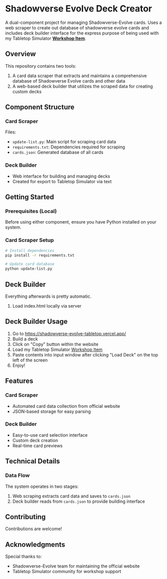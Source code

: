 # Shadowverse Evolve Deck Creator

A dual-component project for managing Shadowverse-Evolve cards. Uses a web scraper to create out database of shadowverse evolve cards and includes deck builder interface for the express purpose of being used with my Tabletop Simulator **[Workshop Item](https://steamcommunity.com/sharedfiles/filedetails/?id=3485057965)**.

## Overview

This repository contains two tools:

1. A card data scraper that extracts and maintains a comprehensive database of Shadowverse Evolve cards and other data
2. A web-based deck builder that utilizes the scraped data for creating custom decks

## Component Structure

### Card Scraper
Files:
- `update-list.py`: Main script for scraping card data
- `requirements.txt`: Dependencies required for scraping
- `cards.json`: Generated database of all cards

### Deck Builder
- Web interface for building and managing decks
- Created for export to Tabletop Simulator via text

## Getting Started

### Prerequisites (Local)
Before using either component, ensure you have Python installed on your system.

### Card Scraper Setup
```bash
# Install dependencies
pip install -r requirements.txt

# Update card database
python update-list.py
```

## Deck Builder
Everything afterwards is pretty automatic.
1. Load index.html locally via server

## Deck Builder Usage
1. Go to <https://shadowverse-evolve-tabletop.vercel.app/>
2. Build a deck
3. Click on "Copy" button within the website
4. Load my Tabletop Simulator [Workshop Item](https://steamcommunity.com/sharedfiles/filedetails/?id=3485057965)
5. Paste contents into input window after clicking "Load Deck" on the top left of the screen
6. Enjoy!

## Features

### Card Scraper
- Automated card data collection from official website
- JSON-based storage for easy parsing

### Deck Builder
- Easy-to-use card selection interface
- Custom deck creation
- Real-time card previews

## Technical Details

### Data Flow
The system operates in two stages:
1. Web scraping extracts card data and saves to `cards.json`
2. Deck builder reads from `cards.json` to provide building interface

## Contributing
Contributions are welcome!

## Acknowledgments
Special thanks to:
- Shadowverse-Evolve team for maintaining the official website
- Tabletop Simulator community for workshop support
